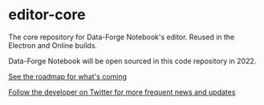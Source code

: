# editor-core

The core repository for Data-Forge Notebook's editor. Reused in the Electron and Online builds.

Data-Forge Notebook will be open sourced in this code repository in 2022.

[See the roadmap for what's coming](https://github.com/data-forge-notebook/wiki/wiki/Road-map)

[Follow the developer on Twitter for more frequent news and updates](https://twitter.com/codecapers)
